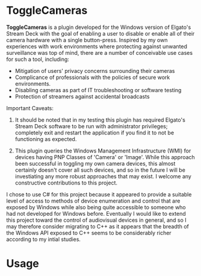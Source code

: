 # ToggleCameras

**ToggleCameras** is a plugin developed for the Windows version of Elgato's Stream Deck with the goal of enabling a user to disable or enable all of their camera hardware with a single button-press. Inspired by my own experiences with work environments where protecting against unwanted surveillance was top of mind, there are a number of conceivable use cases for such a tool, including:

* Mitigation of users' privacy concerns surrounding their cameras
* Complicance of professionals with the policies of secure work environments.
* Disabling cameras as part of IT troubleshooting or software testing
* Protection of streamers against accidental broadcasts

Important Caveats: 
1. It should be noted that in my testing this plugin has required Elgato's Stream Deck software to be run with administrator privileges; completely exit and restart the application if you find it to not be functioning as expected.
   
3. This plugin queries the Windows Management Infrastructure (WMI) for devices having PNP Classes of 'Camera' or 'Image'. While this approach been successful in toggling my own camera devices, this almost certainly doesn't cover all such devices, and so in the future I will be investiating any more robust approaches that may exist. I welcome any constructive contributions to this project.

I chose to use C# for this project because it appeared to provide a suitable level of access to methods of device enumeration and control that are exposed by Windows while also being quite accessible to someone who had not developed for Windows before.
Eventually I would like to extend this project toward the control of audiovisual devices in general, and so I may therefore consider migrating to C++ as it appears that the breadth of the Windows API exposed to C++ seems to be considerably richer according to my intial studies. 

# Usage




